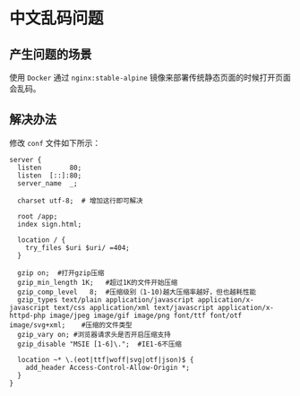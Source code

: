 # 中文乱码问题

## 产生问题的场景

使用 `Docker` 通过 `nginx:stable-alpine` 镜像来部署传统静态页面的时候打开页面会乱码。

## 解决办法

修改 `conf` 文件如下所示：

```nginx
server {
  listen       80;
  listen  [::]:80;
  server_name  _;

  charset utf-8;  # 增加这行即可解决

  root /app;
  index sign.html;

  location / {
    try_files $uri $uri/ =404;
  }

  gzip on;	#打开gzip压缩
  gzip_min_length 1K;	#超过1K的文件开始压缩
  gzip_comp_level	8;	#压缩级别（1-10)越大压缩率越好，但也越耗性能
  gzip_types text/plain application/javascript application/x-javascript text/css application/xml text/javascript application/x-httpd-php image/jpeg image/gif image/png font/ttf font/otf image/svg+xml;	#压缩的文件类型
  gzip_vary on;	#浏览器请求头是否开启压缩支持
  gzip_disable "MSIE [1-6]\.";	#IE1-6不压缩

  location ~* \.(eot|ttf|woff|svg|otf|json)$ {
    add_header Access-Control-Allow-Origin *;
  }
}
```
